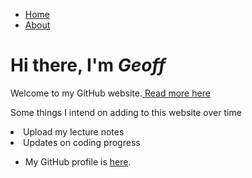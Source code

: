 <html>
	<head>
		<title>Geoff</title>
	</head>
	<body>
		<nav>
    		<ul>
        		<li><a href="/">Home</a></li>
	        	<li><a href="/about">About</a></li>
        		<!--<li><a href="/cv">CV</a></li>-->
        		<!--<li><a href="/lecture notes">Lecture Notes</a></li>-->
    		</ul>
		</nav>
		<div class="container">
    		<div class="blurb">
        		<h1>Hi there, I'm <em>Geoff</em></h1>
			<p>Welcome to my GitHub website.<a href="/about"> Read more here</a></p>
			<p>Some things I intend on adding to this website over time</p>
			<li>Upload my lecture notes</li>
			<li>Updates on coding progress</li>
    		</div><!-- /.blurb -->
		</div><!-- /.container -->
		<footer>
    		<ul>
        		<li>My GitHub profile is <a href="https://github.com/gjys2000">here</a>.</li>
			</ul>
		</footer>
	</body>
</html>
